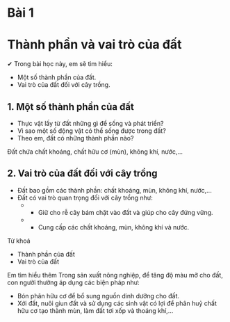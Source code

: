 # Bài 1
# Thành phần và vai trò của đất

✔ Trong bài học này, em sẽ tìm hiểu:
- Một số thành phần của đất.
- Vai trò của đất đối với cây trồng.

## 1. Một số thành phần của đất

- Thực vật lấy từ đất những gì để sống và phát triển?
- Vì sao một số động vật có thể sống được trong đất?
- Theo em, đất có những thành phần nào?

Đất chứa chất khoáng, chất hữu cơ (mùn), không khí, nước,...

## 2. Vai trò của đất đối với cây trồng

- Đất bao gồm các thành phần: chất khoáng, mùn, không khí, nước,...
- Đất có vai trò quan trọng đối với cây trồng như:
  - + Giữ cho rễ cây bám chặt vào đất và giúp cho cây đứng vững.
  - + Cung cấp các chất khoáng, mùn, không khí và nước.

Từ khoá
- Thành phần của đất
- Vai trò của đất

Em tìm hiểu thêm
Trong sản xuất nông nghiệp, để tăng độ màu mỡ cho đất, con người thường áp dụng các biện pháp như:
- Bón phân hữu cơ để bổ sung nguồn dinh dưỡng cho đất.
- Xới đất, nuôi giun đất và sử dụng các sinh vật có lợi để phân huỷ chất hữu cơ tạo thành mùn, làm đất tơi xốp và thoáng khí,...

